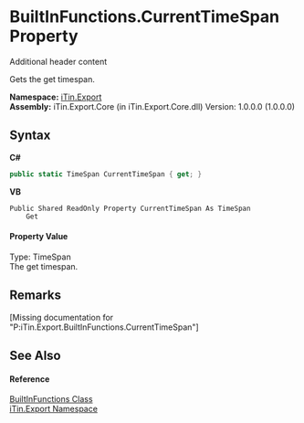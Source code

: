 # BuiltInFunctions.CurrentTimeSpan Property 
Additional header content 

Gets the get timespan.

**Namespace:**&nbsp;<a href="N_iTin_Export">iTin.Export</a><br />**Assembly:**&nbsp;iTin.Export.Core (in iTin.Export.Core.dll) Version: 1.0.0.0 (1.0.0.0)

## Syntax

**C#**<br />
``` C#
public static TimeSpan CurrentTimeSpan { get; }
```

**VB**<br />
``` VB
Public Shared ReadOnly Property CurrentTimeSpan As TimeSpan
	Get
```


#### Property Value
Type: TimeSpan<br />The get timespan.

## Remarks
\[Missing <remarks> documentation for "P:iTin.Export.BuiltInFunctions.CurrentTimeSpan"\]

## See Also


#### Reference
<a href="T_iTin_Export_BuiltInFunctions">BuiltInFunctions Class</a><br /><a href="N_iTin_Export">iTin.Export Namespace</a><br />
